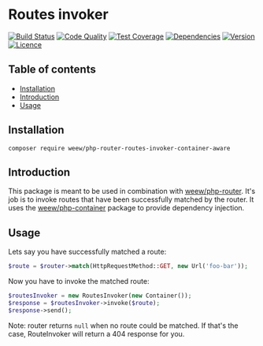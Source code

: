 # Routes invoker

[![Build Status](https://img.shields.io/travis/weew/php-router-routes-invoker-container-aware.svg)](https://travis-ci.org/weew/php-router-routes-invoker-container-aware)
[![Code Quality](https://img.shields.io/scrutinizer/g/weew/php-router-routes-invoker-container-aware.svg)](https://scrutinizer-ci.com/g/weew/php-router-routes-invoker-container-aware)
[![Test Coverage](https://img.shields.io/coveralls/weew/php-router-routes-invoker-container-aware.svg)](https://coveralls.io/github/weew/php-router-routes-invoker-container-aware)
[![Dependencies](https://img.shields.io/versioneye/d/php/weew:php-router-routes-invoker-container-aware.svg)](https://versioneye.com/php/weew:php-router-routes-invoker-container-aware)
[![Version](https://img.shields.io/packagist/v/weew/php-router-routes-invoker-container-aware.svg)](https://packagist.org/packages/weew/php-router-routes-invoker-container-aware)
[![Licence](https://img.shields.io/packagist/l/weew/php-router-routes-invoker-container-aware.svg)](https://packagist.org/packages/weew/php-router-routes-invoker-container-aware)

## Table of contents

- [Installation](#installation)
- [Introduction](#introduction)
- [Usage](#usage)

## Installation

`composer require weew/php-router-routes-invoker-container-aware`

## Introduction

This package is meant to be used in combination with [weew/php-router](https://github.com/weew/php-router). It's job is to invoke routes that have been successfully matched by the router. It uses the [weew/php-container](https://github.com/weew/php-container) package to provide dependency injection.

## Usage

Lets say you have successfully matched a route:

```php
$route = $router->match(HttpRequestMethod::GET, new Url('foo-bar'));
```

Now you have to invoke the matched route:

```php
$routesInvoker = new RoutesInvoker(new Container());
$response = $routesInvoker->invoke($route);
$response->send();
```

Note: router returns `null` when no route could be matched. If that's the case, RouteInvoker will return a 404 response for you.
